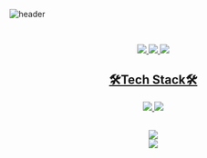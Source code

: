 ![header](https://capsule-render.vercel.app/api?type=rounded&color=0:e6e6fa,100:fff0f5&height=100&animation=FadeIn&section=footer&text=Hi,I'mC0ribo🌷&fontAlign=50&fontColor=808080)

<br/>

<!-- gmail, twitter, blog icons -->
<p align="center">
  <a href="https://twitter.com/peachpeng25"><img src="https://img.shields.io/badge/Twitter-1DA1F2?style=flat-square&logo=Twitter&logoColor=white"/>
  <a href="mailto:dmsry1022@gmail.com"><img src="https://img.shields.io/badge/Gmail-EA4335?style=flat-square&logo=Gmail&logoColor=white"/>
  <a href="https://c0ribo-fedev-blog.netlify.app"><img src="https://img.shields.io/badge/Netlify-00C7B7?style=flat-square&logo=Netlify&logoColor=white"/>
</p>
  
<!-- stack icons  -->
<h2 align="center">🛠️Tech Stack🛠️</h2>

<p align="center">
  <img src="https://img.shields.io/badge/html5-E34F26?style=flat&logo=html5&logoColor=white">
  <img src="https://img.shields.io/badge/CSS-1572B6?style=flat&logo=css3&logoColor=white">
</p>
  
<br/>
    
<!-- GitHub-readme-stats  -->
<!-- (오류) -->
<!--   ![Anurag's github stats](https://github-readme-stats.vercel.app/api?username=C0ribo&show_icons=true&theme=buefy)
  ![Top Langs](https://github-readme-stats.vercel.app/api/top-langs/?username=C0ribo&layout=compact&theme=buefy) -->

<div align="center">
  <img src="https://github-readme-stats.vercel.app/api?username=C0ribo&show_icons=true&theme=buefy">
  </br>
  <img src="https://github-readme-stats.vercel.app/api/top-langs/?username=C0ribo&layout=compact&theme=buefy">
</div>
    

    
